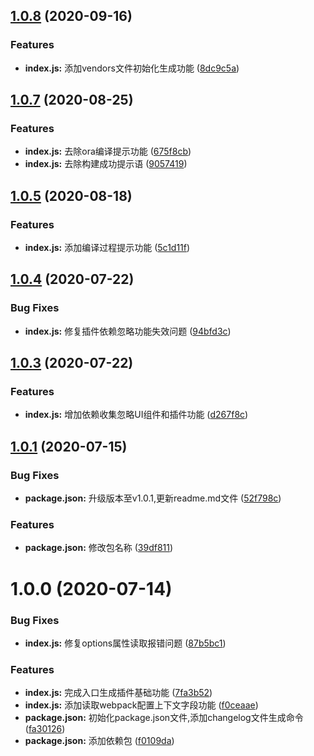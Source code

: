 ## [1.0.8](https://github.com/Oc-master/entry-extract-webpack-plugin/compare/v1.0.4...v1.0.8) (2020-09-16)


### Features

* **index.js:** 添加vendors文件初始化生成功能 ([8dc9c5a](https://github.com/Oc-master/entry-extract-webpack-plugin/commit/8dc9c5a26313b37a2a8e368fb7522330ee102cec))



## [1.0.7](https://github.com/Oc-master/entry-extract-webpack-plugin/compare/v1.0.4...v1.0.7) (2020-08-25)


### Features

* **index.js:** 去除ora编译提示功能 ([675f8cb](https://github.com/Oc-master/entry-extract-webpack-plugin/commit/675f8cb9ede79a6e19fee20f17b9c3f7959563f5))
* **index.js:** 去除构建成功提示语 ([9057419](https://github.com/Oc-master/entry-extract-webpack-plugin/commit/9057419a44585a6031a68a507697f55636ca1c99))



## [1.0.5](https://github.com/Oc-master/entry-extract-webpack-plugin/compare/v1.0.4...v1.0.5) (2020-08-18)


### Features

* **index.js:** 添加编译过程提示功能 ([5c1d11f](https://github.com/Oc-master/entry-extract-webpack-plugin/commit/5c1d11f5b99ad166ce32080cf7600b0c22bc87df))



## [1.0.4](https://github.com/Oc-master/entry-extract-webpack-plugin/compare/v1.0.3...v1.0.4) (2020-07-22)


### Bug Fixes

* **index.js:** 修复插件依赖忽略功能失效问题 ([94bfd3c](https://github.com/Oc-master/entry-extract-webpack-plugin/commit/94bfd3ccbcc54cfd6cfab973c54bec24018b6cb4))



## [1.0.3](https://github.com/Oc-master/entry-extract-webpack-plugin/compare/v1.0.2...v1.0.3) (2020-07-22)


### Features

* **index.js:** 增加依赖收集忽略UI组件和插件功能 ([d267f8c](https://github.com/Oc-master/entry-extract-webpack-plugin/commit/d267f8cdb05ede1e5f3caa8048ea9b5acd9db9a4))



## [1.0.1](https://github.com/Oc-master/entry-extract-webpack-plugin/compare/v1.0.0...v1.0.1) (2020-07-15)


### Bug Fixes

* **package.json:** 升级版本至v1.0.1,更新readme.md文件 ([52f798c](https://github.com/Oc-master/entry-extract-webpack-plugin/commit/52f798ccdb6a7419ea628af2234082a5e2405679))


### Features

* **package.json:** 修改包名称 ([39df811](https://github.com/Oc-master/entry-extract-webpack-plugin/commit/39df811c024671022def0e5ab411b6dbdf89d14d))



# 1.0.0 (2020-07-14)


### Bug Fixes

* **index.js:** 修复options属性读取报错问题 ([87b5bc1](https://github.com/Oc-master/entry-extract-webpack-plugin/commit/87b5bc1f733e42877a8dd80bf2259c5f892d7617))


### Features

* **index.js:** 完成入口生成插件基础功能 ([7fa3b52](https://github.com/Oc-master/entry-extract-webpack-plugin/commit/7fa3b52dcdd9d4294ce79c4860f3bd7a57caee65))
* **index.js:** 添加读取webpack配置上下文字段功能 ([f0ceaae](https://github.com/Oc-master/entry-extract-webpack-plugin/commit/f0ceaae256fdd3da051a663f4c7f1bb9b19b1a76))
* **package.json:** 初始化package.json文件,添加changelog文件生成命令 ([fa30126](https://github.com/Oc-master/entry-extract-webpack-plugin/commit/fa301261d10c51ac99f5819eb1c09906760d28e6))
* **package.json:** 添加依赖包 ([f0109da](https://github.com/Oc-master/entry-extract-webpack-plugin/commit/f0109dab5b8a5839bea5d1ff09e6bd38a3ecd4d7))



